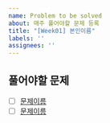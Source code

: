 ```yaml
---
name: Problem to be solved
about: 매주 풀어야할 문제 등록
title: "[Week01] 본인이름"
labels: ''
assignees: ''
---
```


<!--
제목은 매주마다 변경해주세요! 
⭐첫째주에 푼 문제: [Week01], 두번째주에 푼 문제: [Week02] ....
본인 이름에는 성 제외 영어(소문자)로 작성해주세요! ex) [Week01] jiyeon

assignees는 본인에게 할당해주세요!
매 주마다 풀 문제가 정해지면 이슈 템플릿을 사용해서 브랜치를 만들고 해당 브랜치에서 작업해주세요

label은 사용된 알고리즘 모두 넣어주세요! 
⭐만약에 라벨에 없는 알고리즘을 사용했다면 새로 등록해주세요
-->
 
## 풀어야할 문제
- [ ] [문제이름](문제링크)
- [ ] [문제이름](문제링크)
